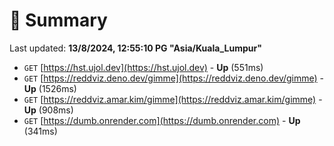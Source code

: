 # 📖 Summary
Last updated: **13/8/2024, 12:55:10 PG "Asia/Kuala_Lumpur"**

- `GET` [https://hst.ujol.dev](https://hst.ujol.dev) - **Up** (551ms)
- `GET` [https://reddviz.deno.dev/gimme](https://reddviz.deno.dev/gimme) - **Up** (1526ms)
- `GET` [https://reddviz.amar.kim/gimme](https://reddviz.amar.kim/gimme) - **Up** (908ms)
- `GET` [https://dumb.onrender.com](https://dumb.onrender.com) - **Up** (341ms)
